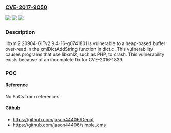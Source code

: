 ### [CVE-2017-9050](https://cve.mitre.org/cgi-bin/cvename.cgi?name=CVE-2017-9050)
![](https://img.shields.io/static/v1?label=Product&message=n%2Fa&color=blue)
![](https://img.shields.io/static/v1?label=Version&message=n%2Fa&color=blue)
![](https://img.shields.io/static/v1?label=Vulnerability&message=n%2Fa&color=brighgreen)

### Description

libxml2 20904-GITv2.9.4-16-g0741801 is vulnerable to a heap-based buffer over-read in the xmlDictAddString function in dict.c. This vulnerability causes programs that use libxml2, such as PHP, to crash. This vulnerability exists because of an incomplete fix for CVE-2016-1839.

### POC

#### Reference
No PoCs from references.

#### Github
- https://github.com/jason44406/Depot
- https://github.com/jason44406/simple_cms

